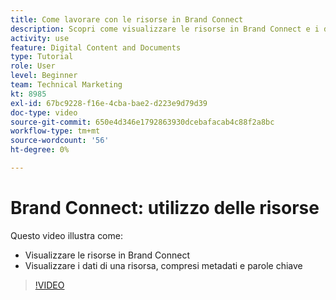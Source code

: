 ```yaml
---
title: Come lavorare con le risorse in Brand Connect
description: Scopri come visualizzare le risorse in Brand Connect e i dati su una risorsa, compresi metadati e parole chiave in [!UICONTROL Workfront DAM].
activity: use
feature: Digital Content and Documents
type: Tutorial
role: User
level: Beginner
team: Technical Marketing
kt: 8985
exl-id: 67bc9228-f16e-4cba-bae2-d223e9d79d39
doc-type: video
source-git-commit: 650e4d346e1792863930dcebafacab4c88f2a8bc
workflow-type: tm+mt
source-wordcount: '56'
ht-degree: 0%

---
```


# Brand Connect: utilizzo delle risorse

Questo video illustra come:

* Visualizzare le risorse in Brand Connect
* Visualizzare i dati di una risorsa, compresi metadati e parole chiave

>[!VIDEO](https://video.tv.adobe.com/v/335247/?quality=12&learn=on)
